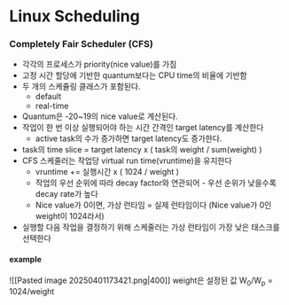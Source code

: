 # Linux Scheduling
### Completely Fair Scheduler (CFS)
- 각각의 프로세스가 priority(nice value)를 가짐
- 고정 시간 할당에 기반한 quantum보다는 CPU time의 비율에 기반함
- 두 개의 스케쥴링 클래스가 포함된다.
	- default
	- real-time
- Quantum은 -20~19의 nice value로 계산된다.
- 작업이 한 번 이상 실행되어야 하는 시간 간격인 target latency를 계산한다
	- active task의 수가 증가하면 target latency도 증가한다.
- task의 time slice = target latency x ( task의 weight / sum(weight) )
- CFS 스케줄러는 작업당 virtual run time(vruntime)을 유지한다 
	- vruntime += 실행시간 x ( 1024 / weight )
	- 작업의 우선 순위에 따라 decay factor와 연관되어 - 우선 순위가 낮을수록 decay rate가 높다 
	- Nice value가 0이면, 가상 런타임 = 실제 런타임이다 (Nice value가 0인 weight이 1024라서)
- 실행할 다음 작업을 결정하기 위해 스케줄러는 가상 런타임이 가장 낮은 태스크를 선택한다
#### example
![[Pasted image 20250401173421.png|400]]
weight은 설정된 값
W<sub>0</sub>/W<sub>p</sub> = 1024/weight
